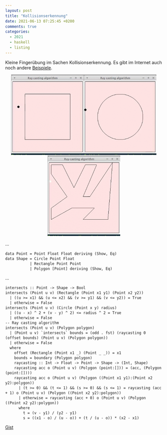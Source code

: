 ```yaml
---
layout: post
title: "Kollisionserkennung"
date: 2021-06-13 07:25:45 +0200
comments: true
categories: 
  - 2021
  - haskell
  - listing
---
```


Kleine Fingerübung im Sachen Kollisionserkennung. Es gibt im Internet auch noch
andere [Beispiele][casting].

<div style="display:flex;flex-direction:row;flex-wrap:wrap;justify-content:center;align-items:center;width:100%;">
  <div style="flex-shrink:0;flex-grow:0;width:233px;"><img style="width:100%;" src="/data/images/rectangle.gif" title="Rectangle"></div>
  <div style="flex-shrink:0;flex-grow:0;width:233px;"><img style="width:100%;" src="/data/images/circle.gif" title="Circle"></div>
  <div style="flex-shrink:0;flex-grow:0;width:233px;"><img style="width:100%;" src="/data/images/polygon.gif" title="Polygon"></div>
</div>

...

    data Point = Point Float Float deriving (Show, Eq)
    data Shape = Circle Point Float
               | Rectangle Point Point
               | Polygon [Point] deriving (Show, Eq)

...

    intersects :: Point -> Shape -> Bool
    intersects (Point u v) (Rectangle (Point x1 y1) (Point x2 y2))
      | ((u >= x1) && (u <= x2) && (v >= y1) && (v <= y2)) = True
      | otherwise = False
    intersects (Point u v) (Circle (Point x y) radius)
      | ((u - x) ^ 2 + (v - y) ^ 2) <= radius ^ 2 = True
      | otherwise = False
    -- Ray casting algorithm
    intersects (Point u v) (Polygon polygon)
      | (Point u v) `intersects` bounds = (odd . fst) (raycasting 0 (offset bounds) (Point u v) (Polygon polygon))
      | otherwise = False
      where
        offset (Rectangle (Point x1 _) (Point _ _)) = x1
        bounds = boundary (Polygon polygon)
        raycasting :: Int -> Float -> Point -> Shape -> (Int, Shape)
        raycasting acc o (Point u v) (Polygon (point:[])) = (acc, (Polygon (point:[])))
        raycasting acc o (Point u v) (Polygon ((Point x1 y1):(Point x2 y2):polygon))
          | (t >= 0) && (t <= 1) && (s >= 0) && (s <= 1) = raycasting (acc + 1) o (Point u v) (Polygon ((Point x2 y2):polygon))
          | otherwise = raycasting (acc + 0) o (Point u v) (Polygon ((Point x2 y2):polygon))
          where
            t = (v - y1) / (y2 - y1)
            s = ((x1 - o) / (u - o)) + (t / (u - o)) * (x2 - x1)

[Gist][gist]

[casting]: https://rosettacode.org/wiki/Ray-casting_algorithm#Haskell
[gist]: https://git.io/JZ59q
